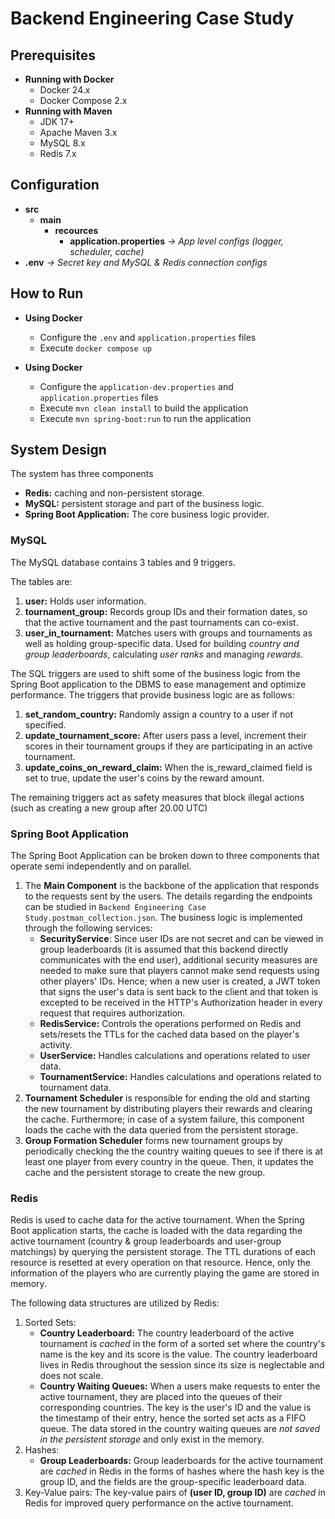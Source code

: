# Backend Engineering Case Study

## Prerequisites
- **Running with Docker**
    - Docker 24.x
    - Docker Compose 2.x
- **Running with Maven**
    - JDK 17+
    - Apache Maven 3.x
    - MySQL 8.x
    - Redis 7.x

## Configuration
- __src__
    - __main__
	    - __recources__
		    - __application.properties__ *-> App level configs (logger, scheduler, cache)* 
- __.env__ *-> Secret key and MySQL & Redis connection configs*
   



## How to Run
- **Using Docker**
    - Configure the ```.env``` and ```application.properties``` files    
    - Execute ```docker compose up```

- **Using Docker**
    - Configure the ```application-dev.properties``` and ```application.properties``` files 
    - Execute ```mvn clean install``` to build the application
    - Execute ```mvn spring-boot:run``` to run the application

## System Design
The system has three components
- **Redis:** caching and non-persistent storage.
- **MySQL:** persistent storage and part of the business logic.
- **Spring Boot Application:** The core business logic provider.

### MySQL
The MySQL database contains 3 tables and 9 triggers. 

The tables are:
1. **user:** Holds user information.
2. **tournament_group:** Records group IDs and their formation dates, so that the active tournament and the past tournaments can co-exist.
3. **user_in_tournament:** Matches users with groups and tournaments as well as holding group-specific data. Used for building *country and group leaderboards*, calculating *user ranks* and managing *rewards*.

The SQL triggers are used to shift some of the business logic from the Spring Boot application to the DBMS to ease management and optimize performance. The triggers that provide business logic are as follows:
1. **set_random_country:** Randomly assign a country to a user if not specified.
2. **update_tournament_score:** After users pass a level, increment their scores in their tournament groups if they are participating in an active tournament.
3. **update_coins_on_reward_claim:** When the is_reward_claimed field is set to true, update the user's coins by the reward amount.

The remaining triggers act as safety measures that block illegal actions (such as creating a new group after 20.00 UTC)

### Spring Boot Application
The Spring Boot Application can be broken down to three components that operate semi independently and on parallel.

1. The **Main Component** is the backbone of the application that responds to the requests sent by the users. The details regarding the endpoints can be studied in ```Backend Engineering Case Study.postman_collection.json```. The business logic is implemented through the following services:
    - **SecurityService**: Since user IDs are not secret and can be viewed in group leaderboards (it is assumed that this backend directly communicates with the end user), additional security measures are needed to make sure that players cannot make send requests using other players' IDs. Hence; when a new user is created, a JWT token that signs the user's data is sent back to the client and that token is excepted to be received in the HTTP's Authorization header in every request that requires authorization.
    - **RedisService:** Controls the operations performed on Redis and sets/resets the TTLs for the cached data based on the player's activity.
    - **UserService:** Handles calculations and operations related to user data.
    - **TournamentService:** Handles calculations and operations related to tournament data.
2. **Tournament Scheduler** is responsible for ending the old and starting the new tournament by distributing players their rewards and clearing the cache. Furthermore; in case of a system failure, this component loads the cache with the data queried from the persistent storage.
3. **Group Formation Scheduler** forms new tournament groups by periodically checking the the country waiting queues to see if there is at least one player from every country in the queue. Then, it updates the cache and the persistent storage to create the new group.

### Redis
Redis is used to cache data for the active tournament. When the Spring Boot application starts, the cache is loaded with the data regarding the active tournament (country & group leaderboards and user-group matchings) by querying the persistent storage. The TTL durations of each resource is resetted at every operation on that resource. Hence, only the information of the players who are currently playing the game are stored in memory.

The following data structures are utilized by Redis:

1. Sorted Sets:
    - **Country Leaderboard:** The country leaderboard of the active tournament is *cached* in the form of a sorted set where the country's name is the key and its score is the value. The country leaderboard lives in Redis throughout the session since its size is neglectable and does not scale. 
    - **Country Waiting Queues:** When a users make requests to enter the active tournament, they are placed into the queues of their corresponding countries. The key is the user's ID and the value is the timestamp of their entry, hence the sorted set acts as a FIFO queue. The data stored in the country waiting queues are *not saved in the persistent storage* and only exist in the memory.
2. Hashes: 
    - **Group Leaderboards:** Group leaderboards for the active tournament  are *cached* in Redis in the forms of hashes where the hash key is the group ID, and the fields are the group-specific leaderboard data.
3. Key-Value pairs: The key-value pairs of **(user ID, group ID)** are *cached* in Redis for improved query performance on the active tournament. 